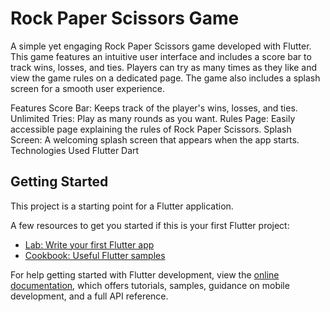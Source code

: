 # Rock Paper Scissors Game
A simple yet engaging Rock Paper Scissors game developed with Flutter. This game features an intuitive user interface and includes a score bar to track wins, losses, and ties. Players can try as many times as they like and view the game rules on a dedicated page. The game also includes a splash screen for a smooth user experience.

Features
Score Bar: Keeps track of the player's wins, losses, and ties.
Unlimited Tries: Play as many rounds as you want.
Rules Page: Easily accessible page explaining the rules of Rock Paper Scissors.
Splash Screen: A welcoming splash screen that appears when the app starts.
Technologies Used
Flutter
Dart

## Getting Started

This project is a starting point for a Flutter application.

A few resources to get you started if this is your first Flutter project:

- [Lab: Write your first Flutter app](https://docs.flutter.dev/get-started/codelab)
- [Cookbook: Useful Flutter samples](https://docs.flutter.dev/cookbook)

For help getting started with Flutter development, view the
[online documentation](https://docs.flutter.dev/), which offers tutorials,
samples, guidance on mobile development, and a full API reference.
